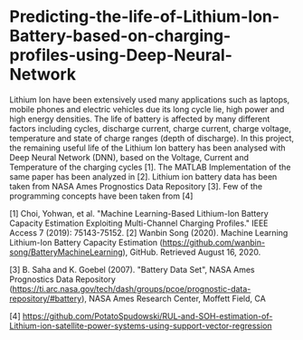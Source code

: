 # Predicting-the-life-of-Lithium-Ion-Battery-based-on-charging-profiles-using-Deep-Neural-Network

Lithium Ion have been extensively used many applications such as laptops, mobile phones and electric vehicles due its long cycle lie, high power and high energy densities. The life of battery is affected by many different factors including cycles, discharge current, charge current, charge voltage, temperature and state of charge ranges (depth of discharge). 
In this project, the remaining useful life of the Lithium Ion battery has been analysed with Deep Neural Network (DNN), based on the Voltage, Current and Temperature of the charging cycles [1]. The MATLAB Implementation of the same paper has been analyzed in [2]. Lithium ion battery data has been taken from NASA Ames Prognostics Data Repository [3]. Few of the programming concepts have been taken from [4]

[1] Choi, Yohwan, et al. "Machine Learning-Based Lithium-Ion Battery Capacity Estimation Exploiting Multi-Channel Charging Profiles." IEEE Access 7 (2019): 75143-75152.
[2] Wanbin Song (2020). Machine Learning Lithium-Ion Battery Capacity Estimation (https://github.com/wanbin-song/BatteryMachineLearning), GitHub. Retrieved August 16, 2020. 

[3] B. Saha and K. Goebel (2007). "Battery Data Set", NASA Ames Prognostics Data Repository (https://ti.arc.nasa.gov/tech/dash/groups/pcoe/prognostic-data-repository/#battery), NASA Ames Research Center, Moffett Field, CA 

[4] https://github.com/PotatoSpudowski/RUL-and-SOH-estimation-of-Lithium-ion-satellite-power-systems-using-support-vector-regression
